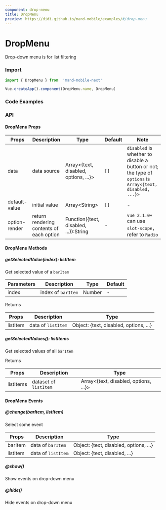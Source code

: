 ```yaml
---
component: drop-menu
title: DropMenu
preview: https://didi.github.io/mand-mobile/examples/#/drop-menu
---
```


# DropMenu

Drop-down menu is for list filtering

### Import

```javascript
import { DropMenu } from  'mand-mobile-next'

Vue.createApp().component(DropMenu.name, DropMenu)
```

### Code Examples

<demo-wrapper
  src="src/packages/drop-menu/demo"
/>

### API

#### DropMenu Props

|Props | Description | Type | Default | Note|
|----|-----|------|------|------|
|data|data source|Array<{text, disabled, options, ...}>|`[]`|`disabled` is whether to disable a button or not; the type of `options` is `Array<{text, disabled, ...}>`|
|default-value|initial value|Array\<String\>|`[]`|-|
|option-render|return rendering contents of each option|Function({text, disabled, ...}):String|-|`vue 2.1.0+` can use `slot-scope`，refer to `Radio`|

#### DropMenu Methods

##### getSelectedValue(index): listItem

Get selected value of a `barItem`

|Parameters | Description | Type| Default|
|----|-----|------|------|
|index|index of `barItem`|Number|-|

Returns

|Props | Description | Type|
|----|-----|------|
|listItem|data of `listItem`|Object: {text, disabled, options, ...}|

##### getSelectedValues(): listItems

Get selected values of all `barItem`

Returns

|Props | Description | Type|
|----|-----|------|
|listItems|dataset of `listItem`|Array<{text, disabled, options, ...}>|

#### DropMenu Events

##### @change(barItem, listItem)

Select some event

|Props | Description | Type|
|----|-----|------|
|barItem|data of `barItem`|Object: {text, disabled, options, ...}|
|listItem|data of `listItem`|Object: {text, disabled, ...}|

##### @show()

Show events on drop-down menu

##### @hide()

Hide events on drop-down menu
